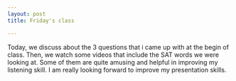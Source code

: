 ```yaml
---
layout: post
title: Friday's class

---
```

Today, we discuss about the 3 questions that i came up with at the begin of class. Then, we watch some videos that include the SAT words we were looking at. Some of them are quite amusing and helpful in improving my listening skill. I am really looking forward to improve my presentation skills.
